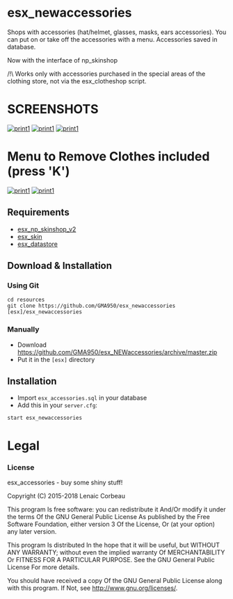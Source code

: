 # esx_newaccessories

Shops with accessories (hat/helmet, glasses, masks, ears accessories). You can put on or take off the accessories with a menu. Accessories saved in database.

Now with the interface of np_skinshop

/!\ Works only with accessories purchased in the special areas of the clothing store, not via the esx_clotheshop script.

# SCREENSHOTS

[![print1](https://i.imgur.com/7vcyxhx.jpg)](https://i.imgur.com/7vcyxhx.jpg)
[![print1](https://i.imgur.com/vrpzCUp.jpg)](https://i.imgur.com/vrpzCUp.jpg)
[![print1](https://i.imgur.com/Nf2sBaC.jpg)](https://i.imgur.com/Nf2sBaC.jpg)

# Menu to Remove Clothes included (press 'K')

[![print1](https://i.imgur.com/Oufa50v.jpg)](https://i.imgur.com/Oufa50v.jpg)
[![print1](https://i.imgur.com/CcHHCKK.jpg)](https://i.imgur.com/CcHHCKK.jpg)

## Requirements
- [esx_np_skinshop_v2](https://github.com/GMA950/esx_np_skinshop_v2)
- [esx_skin](https://github.com/ESX-Org/esx_skin)
- [esx_datastore](https://github.com/ESX-Org/esx_datastore)

## Download & Installation

### Using Git
```
cd resources
git clone https://github.com/GMA950/esx_newaccessories [esx]/esx_newaccessories
```

### Manually
- Download https://github.com/GMA950/esx_NEWaccessories/archive/master.zip
- Put it in the `[esx]` directory

## Installation
- Import `esx_accessories.sql` in your database
- Add this in your `server.cfg`:

```
start esx_newaccessories
```

# Legal
### License
esx_accessories - buy some shiny stuff!

Copyright (C) 2015-2018 Lenaic Corbeau

This program Is free software: you can redistribute it And/Or modify it under the terms Of the GNU General Public License As published by the Free Software Foundation, either version 3 Of the License, Or (at your option) any later version.

This program Is distributed In the hope that it will be useful, but WITHOUT ANY WARRANTY; without even the implied warranty Of MERCHANTABILITY Or FITNESS FOR A PARTICULAR PURPOSE. See the GNU General Public License For more details.

You should have received a copy Of the GNU General Public License along with this program. If Not, see http://www.gnu.org/licenses/.
